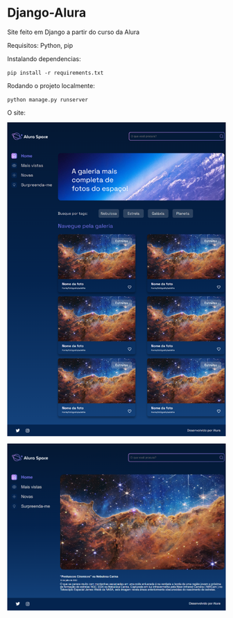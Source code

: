 # Django-Alura

Site feito em Django a partir do curso da Alura

Requisitos: Python, pip

Instalando dependencias:

`pip install -r requirements.txt`

Rodando o projeto localmente:

`python manage.py runserver`


O site:

![HomePage](https://github.com/GuilhermeGodoi/Django-Alura/blob/master/ReadmeContent/home.png)

![Nimbus](https://github.com/GuilhermeGodoi/Django-Alura/blob/master/ReadmeContent/Nimbus.png)